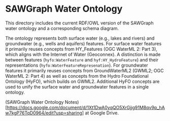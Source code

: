# SAWGraph Water Ontology

This directory includes the current RDF/OWL version of the SAWGraph water ontology and a corresponding schema diagram.

The ontology represents both surface water (e.g., lakes and rivers) and groundwater (e.g., wells and aquifers) features. For surface water features it primarily reuses concepts from HY_Features (OGC WaterML 2: Part 3), which aligns with the Internet of Water (Geoconnex). A distinction is made between features (`hyfo:WaterFeature` and `hyf:HY_HydroFeature`) and their representations (`hyfo:WaterFeatureRepresenation`). For groundwater features it primarily reuses concepts from GroundWaterML2 (GWML2; OGC WaterML 2: Part 4) as well as concepts from the Hydro Foundational Ontology (HyFO), which builds on GWML2. Additional HyFO concepts are used to unify the surface water and groundwater features in a single ontology.

(SAWGraph Water Ontology Notes)[https://docs.google.com/document/d/1Xt1DwA0yqQO5XrGjjg91M8qv9p_hAw7kgP76TqD0964/edit?usp=sharing] at Google Drive.
